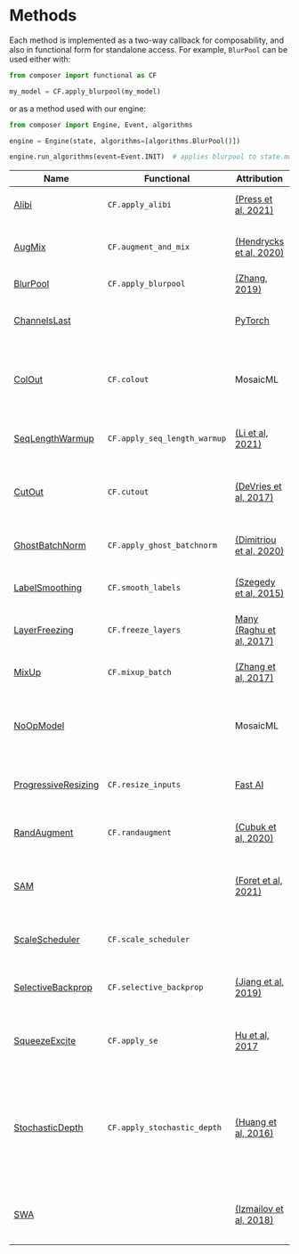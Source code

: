# Methods

Each method is implemented as a two-way callback for composability, and also in functional form for standalone access. For example, `BlurPool` can be used either with:

```python
from composer import functional as CF

my_model = CF.apply_blurpool(my_model)
```

or as a method used with our engine:

```python
from composer import Engine, Event, algorithms

engine = Engine(state, algorithms=[algorithms.BlurPool()])

engine.run_algorithms(event=Event.INIT)  # applies blurpool to state.model
```
<!--- Table Start (below is auto generated) -->
Name|Functional|Attribution|tl;dr|Card
----|----------|-----------|-----|----
[Alibi](https://github.com/mosaicml/mosaicml/tree/dev/composer/algorithms/alibi)|`CF.apply_alibi`|[(Press et al, 2021)](https://arxiv.org/abs/2108.12409v1)|Replace attention with AliBi|
[AugMix](https://github.com/mosaicml/mosaicml/tree/dev/composer/algorithms/augmix)|`CF.augment_and_mix`|[(Hendrycks et al, 2020)](http://arxiv.org/abs/1912.02781)|Image-perserving data augmentations|
[BlurPool](https://github.com/mosaicml/mosaicml/tree/dev/composer/algorithms/blurpool)|`CF.apply_blurpool`|[(Zhang, 2019)](https://arxiv.org/abs/1904.11486)||
[ChannelsLast](https://github.com/mosaicml/mosaicml/tree/dev/composer/algorithms/channels_last)||[PyTorch](https://pytorch.org/tutorials/intermediate/memory_format_tutorial.html)|Uses channels last memory format (NHWC)|
[ColOut](https://github.com/mosaicml/mosaicml/tree/dev/composer/algorithms/colout)|`CF.colout`|MosaicML|Removes columns and rows from the image for augmentation and efficiency.|
[SeqLengthWarmup](https://github.com/mosaicml/mosaicml/tree/dev/composer/algorithms/seq_length_warmup)|`CF.apply_seq_length_warmup`|[(Li et al, 2021)](https://arxiv.org/abs/2108.06084)|Progressively increase sequence length.|
[CutOut](https://github.com/mosaicml/mosaicml/tree/dev/composer/algorithms/cutout)|`CF.cutout`|[(DeVries et al, 2017)](https://arxiv.org/abs/1708.04552)|Randomly erases rectangular blocks from the image.|
[GhostBatchNorm](https://github.com/mosaicml/mosaicml/tree/dev/composer/algorithms/ghost_batchnorm)|`CF.apply_ghost_batchnorm`|[(Dimitriou et al, 2020)](https://arxiv.org/abs/2007.08554)|Use smaller samples to compute batchnorm|
[LabelSmoothing](https://github.com/mosaicml/mosaicml/tree/dev/composer/algorithms/label_smoothing)|`CF.smooth_labels`|[(Szegedy et al, 2015)](https://arxiv.org/abs/1512.00567)|Smooths the labels with a uniform prior|
[LayerFreezing](https://github.com/mosaicml/mosaicml/tree/dev/composer/algorithms/layer_freezing)|`CF.freeze_layers`|[Many (Raghu et al, 2017)](https://arxiv.org/abs/1706.05806)|Progressively freezes layers during training.|
[MixUp](https://github.com/mosaicml/mosaicml/tree/dev/composer/algorithms/mixup)|`CF.mixup_batch`|[(Zhang et al, 2017)](https://arxiv.org/abs/1710.09412)|Blends pairs of examples and labels|
[NoOpModel](https://github.com/mosaicml/mosaicml/tree/dev/composer/algorithms/no_op_model)||MosaicML|Replaces the model with a dummy model. Used for dataloader profiling.|
[ProgressiveResizing](https://github.com/mosaicml/mosaicml/tree/dev/composer/algorithms/progressive_resizing)|`CF.resize_inputs`|[Fast AI](https://github.com/fastai/fastbook/blob/780b76bef3127ce5b64f8230fce60e915a7e0735/07_sizing_and_tta.ipynb)|Increases the input image size during training|
[RandAugment](https://github.com/mosaicml/mosaicml/tree/dev/composer/algorithms/randaugment)|`CF.randaugment`|[(Cubuk et al, 2020)](https://openaccess.thecvf.com/content_CVPRW_2020/html/w40/Cubuk_Randaugment_Practical_Automated_Data_Augmentation_With_a_Reduced_Search_Space_CVPRW_2020_paper.html)|Applies a series of random augmentations|
[SAM](https://github.com/mosaicml/mosaicml/tree/dev/composer/algorithms/sam)||[(Foret et al, 2021)](https://arxiv.org/abs/2010.01412)|SAM optimizer measures sharpness of optimization space|
[ScaleScheduler](https://github.com/mosaicml/mosaicml/tree/dev/composer/algorithms/scale_schedule)|`CF.scale_scheduler`||Scales the learning schedule by a factor|
[SelectiveBackprop](https://github.com/mosaicml/mosaicml/tree/dev/composer/algorithms/selective_backprop)|`CF.selective_backprop`|[(Jiang et al, 2019)](https://arxiv.org/abs/1910.00762)|Drops examples with small loss contributions.|
[SqueezeExcite](https://github.com/mosaicml/mosaicml/tree/dev/composer/algorithms/squeeze_excite)|`CF.apply_se`|[Hu et al, 2017](https://arxiv.org/abs/1709.01507)|Replaces eligible layers with Squeeze-Excite layers|
[StochasticDepth](https://github.com/mosaicml/mosaicml/tree/dev/composer/algorithms/stochastic_depth)|`CF.apply_stochastic_depth`|[(Huang et al, 2016)](https://arxiv.org/abs/1603.09382)|Replaces a specified layer with a stochastic verion that randomly drops the layer or samples during training|
[SWA](https://github.com/mosaicml/mosaicml/tree/dev/composer/algorithms/swa)||[(Izmailov et al, 2018)](https://arxiv.org/abs/1803.05407)|Computes running average of model weights.|
<!--- Table End -->


